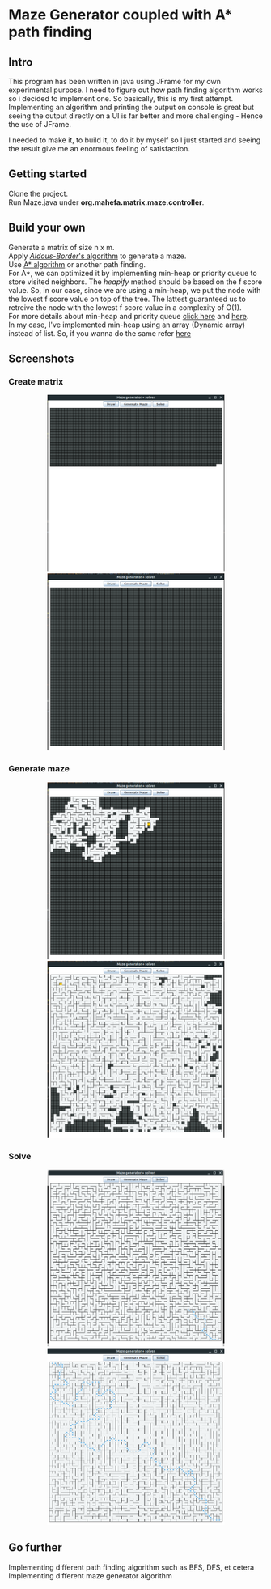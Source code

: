 # Maze Generator coupled with A* path finding
## Intro
This program has been written in java using JFrame for my own experimental purpose. I need to figure out how path finding algorithm works so i decided to implement one. So basically, this is my first attempt. Implementing an algorithm and printing the output on console is great but seeing the output directly on a UI is far better and more challenging - Hence the use of JFrame.  

I needed to make it, to build it, to do it by myself so I just started and seeing the result give me an enormous feeling of satisfaction.  

## Getting started
Clone the project.  
Run Maze.java under **org.mahefa.matrix.maze.controller**.

## Build your own
Generate a matrix of size n x m.  
Apply [*Aldous-Border*'s algorithm](https://en.wikipedia.org/wiki/Maze_generation_algorithm) to generate a maze.  
Use [A* algorithm](https://en.wikipedia.org/wiki/A*_search_algorithm) or another path finding.  
For A*, we can optimized it by implementing min-heap or priority queue to store visited neighbors. The *heapify* method should be based on the f score value. So, in our case, since we are using a min-heap, we put the node with the lowest f score value on top of the tree. The lattest guaranteed us to retreive the node with the lowest f score value in a complexity of O(1).  
For more details about min-heap and priority queue [click here](https://www.programiz.com/dsa/heap-data-structure) and [here](https://www.programiz.com/dsa/priority-queue).  
In my case, I've implemented min-heap using an array (Dynamic array) instead of list. So, if you wanna do the same refer [here](https://www.javatpoint.com/dynamic-array-in-java)

## Screenshots
### Create matrix
<p align="center">
  <img width="350" height="350" src="./resources/draw-in-progress.png" />
  <img width="350" height="350" src="./resources/draw.png" />
</p>

### Generate maze
<p align="center">
  <img width="350" height="350" src="./resources/generate-maze-in-progress.png" />
  <img width="350" height="350" src="./resources/generate-maze-in-progress.png2.png" />
</p>

### Solve
<p align="center">
  <img width="350" height="350" src="./resources/solve-in-progress.png" />
  <img width="350" height="350" src="./resources/solved-maze.png" />
</p>

## Go further
Implementing different path finding algorithm such as BFS, DFS, et cetera  
Implementing different maze generator algorithm
